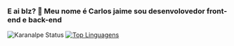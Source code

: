 ### E ai blz? 👋 Meu nome é Carlos jaime sou desenvolovedor front-end e back-end
![Karanalpe Status](https://github-readme-stats.vercel.app/api?username=carlosjaimeandrade&show_icons=true)
[![Top Linguagens](https://github-readme-stats.vercel.app/api/top-langs/?username=carlosjaimeandrade&layout=compact)](https://github.com/anuraghazra/github-readme-stats)
